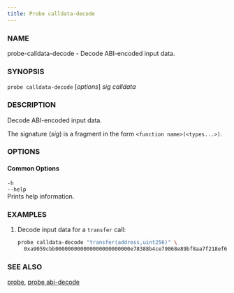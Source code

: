 ```yaml
---
title: Probe calldata-decode
---
```


### NAME

probe-calldata-decode - Decode ABI-encoded input data.

### SYNOPSIS

`probe calldata-decode` [*options*] _sig_ _calldata_

### DESCRIPTION

Decode ABI-encoded input data.

The signature (_sig_) is a fragment in the form `<function name>(<types...>)`.

### OPTIONS

#### Common Options

`-h`  
`--help`  
Prints help information.

### EXAMPLES

1. Decode input data for a `transfer` call:
   ```sh
   probe calldata-decode "transfer(address,uint256)" \
     0xa9059cbb000000000000000000000000e78388b4ce79068e89bf8aa7f218ef6b9ab0e9d0000000000000000000000000000000000000000000000000008a8e4b1a3d8000
   ```

### SEE ALSO

[probe](./probe.md), [probe abi-decode](./probe-abi-decode.md)
